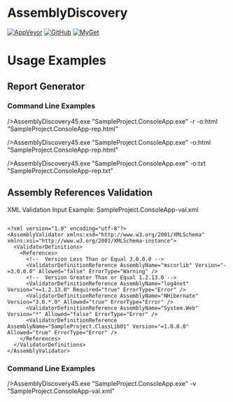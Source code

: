 AssemblyDiscovery
=================

[![AppVeyor](http://img.shields.io/appveyor/ci/patrinhani-ciandt/assemblydiscovery.svg?style=flat-square)](https://ci.appveyor.com/project/patrinhani-ciandt/assemblydiscovery)
[![GitHub](http://img.shields.io/github/issues/patrinhani-ciandt/AssemblyDiscovery.svg?style=flat-square)](https://huboard.com/patrinhani-ciandt/AssemblyDiscovery)
[![MyGet](http://img.shields.io/myget/bohriumnet/v/AssemblyDiscovery.svg?style=flat-square&label=AssemblyDiscovery)](https://www.myget.org/F/bohriumnet/)

<h1>Usage Examples</h1>

<h2>Report Generator</h2>
<h3>Command Line Examples</h3>
/>AssemblyDiscovery45.exe "SampleProject.ConsoleApp.exe" -r -o:html "SampleProject.ConsoleApp-rep.html"

/>AssemblyDiscovery45.exe "SampleProject.ConsoleApp.exe" -o:html "SampleProject.ConsoleApp-rep.html"

/>AssemblyDiscovery45.exe "SampleProject.ConsoleApp.exe" -o:txt "SampleProject.ConsoleApp-rep.txt"

<h2>Assembly References Validation</h2>

XML Validation Input Example:
SampleProject.ConsoleApp-val.xml
<pre><code>
&lt;?xml version=&quot;1.0&quot; encoding=&quot;utf-8&quot;?&gt;
&lt;AssemblyValidator xmlns:xsd=&quot;http://www.w3.org/2001/XMLSchema&quot; xmlns:xsi=&quot;http://www.w3.org/2001/XMLSchema-instance&quot;&gt;
  &lt;ValidatorDefinitions&gt;
    &lt;References&gt;
	  &lt;!--  Version Less Than or Equal 3.0.0.0 --&gt;
      &lt;ValidatorDefinitionReference AssemblyName=&quot;mscorlib&quot; Version=&quot;-=3.0.0.0&quot; Allowed=&quot;false&quot; ErrorType=&quot;Warning&quot; /&gt;
	  &lt;!--  Version Greater Than or Equal 1.2.13.0 --&gt;
      &lt;ValidatorDefinitionReference AssemblyName=&quot;log4net&quot; Version=&quot;+=1.2.13.0&quot; Required=&quot;true&quot; ErrorType=&quot;Error&quot; /&gt;
      &lt;ValidatorDefinitionReference AssemblyName=&quot;NHibernate&quot; Version=&quot;3.0.*.0&quot; Allowed=&quot;true&quot; ErrorType=&quot;Error&quot; /&gt;
      &lt;ValidatorDefinitionReference AssemblyName=&quot;System.Web&quot; Version=&quot;*&quot; Allowed=&quot;false&quot; ErrorType=&quot;Error&quot; /&gt;
      &lt;ValidatorDefinitionReference AssemblyName=&quot;SampleProject.ClassLib01&quot; Version=&quot;=1.0.0.0&quot; Allowed=&quot;true&quot; ErrorType=&quot;Error&quot; /&gt;
    &lt;/References&gt;
  &lt;/ValidatorDefinitions&gt;
&lt;/AssemblyValidator&gt;
</code></pre>

<h3>Command Line Examples</h3>
/>AssemblyDiscovery45.exe "SampleProject.ConsoleApp.exe" -v "SampleProject.ConsoleApp-val.xml"
